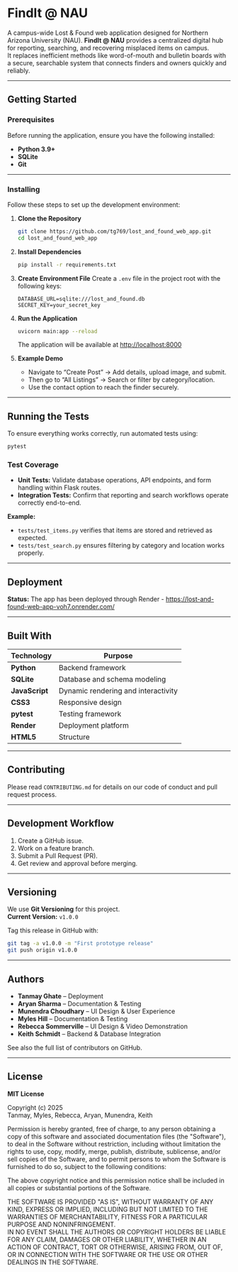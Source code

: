 # FindIt @ NAU

A campus-wide Lost & Found web application designed for Northern Arizona University (NAU). **FindIt @ NAU** provides a centralized digital hub for reporting, searching, and recovering misplaced items on campus.  
It replaces inefficient methods like word-of-mouth and bulletin boards with a secure, searchable system that connects finders and owners quickly and reliably.

---

## Getting Started

### Prerequisites
Before running the application, ensure you have the following installed:
- **Python 3.9+**
- **SQLite**
- **Git**

---

### Installing
Follow these steps to set up the development environment:

1. **Clone the Repository**
   ```bash
   git clone https://github.com/tg769/lost_and_found_web_app.git
   cd lost_and_found_web_app
   ```

2. **Install Dependencies**
   ```bash
   pip install -r requirements.txt
   ```

3. **Create Environment File**
   Create a `.env` file in the project root with the following keys:
   ```
   DATABASE_URL=sqlite:///lost_and_found.db
   SECRET_KEY=your_secret_key
   ```

4. **Run the Application**
   ```bash
   uvicorn main:app --reload
   ```
   The application will be available at [http://localhost:8000](http://localhost:8000)

5. **Example Demo**
   - Navigate to “Create Post” → Add details, upload image, and submit.  
   - Then go to “All Listings” → Search or filter by category/location.  
   - Use the contact option to reach the finder securely.

---

## Running the Tests

To ensure everything works correctly, run automated tests using:
```bash
pytest
```

### Test Coverage
- **Unit Tests:** Validate database operations, API endpoints, and form handling within Flask routes.  
- **Integration Tests:** Confirm that reporting and search workflows operate correctly end-to-end.

**Example:**  
- `tests/test_items.py` verifies that items are stored and retrieved as expected.  
- `tests/test_search.py` ensures filtering by category and location works properly.

---

## Deployment

**Status:** The app has been deployed through Render - https://lost-and-found-web-app-voh7.onrender.com/

---

## Built With

| Technology | Purpose |
|-------------|----------|
| **Python** | Backend framework |
| **SQLite** | Database and schema modeling |
| **JavaScript** | Dynamic rendering and interactivity |
| **CSS3** | Responsive design |
| **pytest** | Testing framework |
| **Render** | Deployment platform |
| **HTML5** | Structure |

---

## Contributing

Please read `CONTRIBUTING.md` for details on our code of conduct and pull request process.

---

## Development Workflow

1. Create a GitHub issue.  
2. Work on a feature branch.  
3. Submit a Pull Request (PR).  
4. Get review and approval before merging.

---

## Versioning

We use **Git Versioning** for this project.  
**Current Version:** `v1.0.0`

Tag this release in GitHub with:
```bash
git tag -a v1.0.0 -m "First prototype release"
git push origin v1.0.0
```

---

## Authors

- **Tanmay Ghate** – Deployment  
- **Aryan Sharma** – Documentation & Testing  
- **Munendra Choudhary** – UI Design & User Experience  
- **Myles Hill** – Documentation & Testing  
- **Rebecca Sommerville** – UI Design & Video Demonstration  
- **Keith Schmidt** – Backend & Database Integration  

See also the full list of contributors on GitHub.

---

## License

**MIT License**

Copyright (c) 2025  
Tanmay, Myles, Rebecca, Aryan, Munendra, Keith  

Permission is hereby granted, free of charge, to any person obtaining a copy of this software and associated documentation files (the "Software"), to deal in the Software without restriction, including without limitation the rights to use, copy, modify, merge, publish, distribute, sublicense, and/or sell copies of the Software, and to permit persons to whom the Software is furnished to do so, subject to the following conditions:

The above copyright notice and this permission notice shall be included in all copies or substantial portions of the Software.

THE SOFTWARE IS PROVIDED "AS IS", WITHOUT WARRANTY OF ANY KIND, EXPRESS OR IMPLIED, INCLUDING BUT NOT LIMITED TO THE WARRANTIES OF MERCHANTABILITY, FITNESS FOR A PARTICULAR PURPOSE AND NONINFRINGEMENT.  
IN NO EVENT SHALL THE AUTHORS OR COPYRIGHT HOLDERS BE LIABLE FOR ANY CLAIM, DAMAGES OR OTHER LIABILITY, WHETHER IN AN ACTION OF CONTRACT, TORT OR OTHERWISE, ARISING FROM, OUT OF, OR IN CONNECTION WITH THE SOFTWARE OR THE USE OR OTHER DEALINGS IN THE SOFTWARE.


